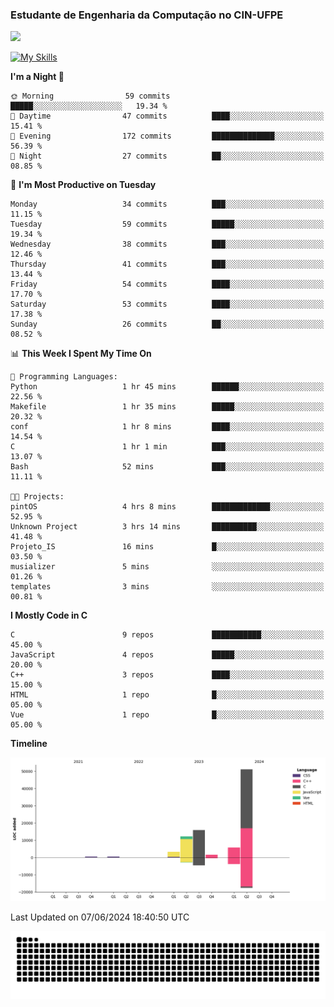 
### Estudante de Engenharia da Computação no CIN-UFPE
<div>
      <!--<img width=400 src="https://github-readme-stats.vercel.app/api?username=Zed201&show_icons=true&theme=tokyonight" /-->
      <img width=400 src='https://leetcode.card.workers.dev/Zed201?theme=nord&font=baloo&extension=null' />
</div>


[![My Skills](https://skillicons.dev/icons?i=c,cpp,py,java,neovim&theme=dark)](https://skillicons.dev)

<!--START_SECTION:waka-->
**I'm a Night 🦉** 

```text
🌞 Morning                59 commits          █████░░░░░░░░░░░░░░░░░░░░   19.34 % 
🌆 Daytime                47 commits          ████░░░░░░░░░░░░░░░░░░░░░   15.41 % 
🌃 Evening                172 commits         ██████████████░░░░░░░░░░░   56.39 % 
🌙 Night                  27 commits          ██░░░░░░░░░░░░░░░░░░░░░░░   08.85 % 
```
📅 **I'm Most Productive on Tuesday** 

```text
Monday                   34 commits          ███░░░░░░░░░░░░░░░░░░░░░░   11.15 % 
Tuesday                  59 commits          █████░░░░░░░░░░░░░░░░░░░░   19.34 % 
Wednesday                38 commits          ███░░░░░░░░░░░░░░░░░░░░░░   12.46 % 
Thursday                 41 commits          ███░░░░░░░░░░░░░░░░░░░░░░   13.44 % 
Friday                   54 commits          ████░░░░░░░░░░░░░░░░░░░░░   17.70 % 
Saturday                 53 commits          ████░░░░░░░░░░░░░░░░░░░░░   17.38 % 
Sunday                   26 commits          ██░░░░░░░░░░░░░░░░░░░░░░░   08.52 % 
```


📊 **This Week I Spent My Time On** 

```text
💬 Programming Languages: 
Python                   1 hr 45 mins        ██████░░░░░░░░░░░░░░░░░░░   22.56 % 
Makefile                 1 hr 35 mins        █████░░░░░░░░░░░░░░░░░░░░   20.32 % 
conf                     1 hr 8 mins         ████░░░░░░░░░░░░░░░░░░░░░   14.54 % 
C                        1 hr 1 min          ███░░░░░░░░░░░░░░░░░░░░░░   13.07 % 
Bash                     52 mins             ███░░░░░░░░░░░░░░░░░░░░░░   11.11 % 

🐱‍💻 Projects: 
pintOS                   4 hrs 8 mins        █████████████░░░░░░░░░░░░   52.95 % 
Unknown Project          3 hrs 14 mins       ██████████░░░░░░░░░░░░░░░   41.48 % 
Projeto_IS               16 mins             █░░░░░░░░░░░░░░░░░░░░░░░░   03.50 % 
musializer               5 mins              ░░░░░░░░░░░░░░░░░░░░░░░░░   01.26 % 
templates                3 mins              ░░░░░░░░░░░░░░░░░░░░░░░░░   00.81 % 
```

**I Mostly Code in C** 

```text
C                        9 repos             ███████████░░░░░░░░░░░░░░   45.00 % 
JavaScript               4 repos             █████░░░░░░░░░░░░░░░░░░░░   20.00 % 
C++                      3 repos             ████░░░░░░░░░░░░░░░░░░░░░   15.00 % 
HTML                     1 repo              █░░░░░░░░░░░░░░░░░░░░░░░░   05.00 % 
Vue                      1 repo              █░░░░░░░░░░░░░░░░░░░░░░░░   05.00 % 
```



**Timeline**

![Lines of Code chart](https://raw.githubusercontent.com/Zed201/Zed201/master/assets/bar_graph.png)


 Last Updated on 07/06/2024 18:40:50 UTC
<!--END_SECTION:waka-->

<picture>
  <source media="(prefers-color-scheme: dark)" srcset="https://github.com/Zed201/Zed201/blob/output/github-contribution-grid-snake-dark.svg" />
  <img alt="github-snake" src="https://github.com/Zed201/Zed201/blob/output/github-contribution-grid-snake-dark.svg" />
</picture>
